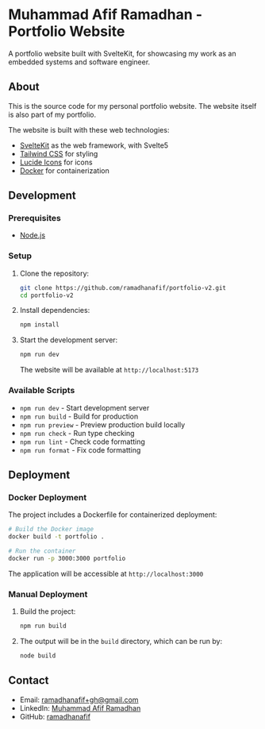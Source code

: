 # Muhammad Afif Ramadhan - Portfolio Website

A portfolio website built with SvelteKit, for showcasing my work as an embedded systems and software engineer.

## About

This is the source code for my personal portfolio website. The website itself is also part of my portfolio.

The website is built with these web technologies:

- [SvelteKit](https://kit.svelte.dev/) as the web framework, with Svelte5
- [Tailwind CSS](https://tailwindcss.com/) for styling
- [Lucide Icons](https://lucide.dev/) for icons
- [Docker](https://www.docker.com/) for containerization

## Development

### Prerequisites

- [Node.js](https://nodejs.org/)

### Setup

1. Clone the repository:

   ```bash
   git clone https://github.com/ramadhanafif/portfolio-v2.git
   cd portfolio-v2
   ```

2. Install dependencies:

   ```bash
   npm install
   ```

3. Start the development server:

   ```bash
   npm run dev
   ```

   The website will be available at `http://localhost:5173`

### Available Scripts

- `npm run dev` - Start development server
- `npm run build` - Build for production
- `npm run preview` - Preview production build locally
- `npm run check` - Run type checking
- `npm run lint` - Check code formatting
- `npm run format` - Fix code formatting

## Deployment

### Docker Deployment

The project includes a Dockerfile for containerized deployment:

```bash
# Build the Docker image
docker build -t portfolio .

# Run the container
docker run -p 3000:3000 portfolio
```

The application will be accessible at `http://localhost:3000`

### Manual Deployment

1. Build the project:

   ```bash
   npm run build
   ```

2. The output will be in the `build` directory, which can be run by:

   ```bash
   node build
   ```

## Contact

- Email: [ramadhanafif+gh@gmail.com](mailto:ramadhanafif+gh@gmail.com)
- LinkedIn: [Muhammad Afif Ramadhan](https://www.linkedin.com/in/muhammad-afif-ramadhan-35232415a/)
- GitHub: [ramadhanafif](https://github.com/ramadhanafif)
